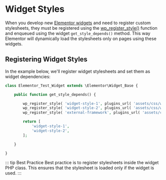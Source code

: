 # Widget Styles

<Badge type="tip" vertical="top" text="Elementor Core" /> <Badge type="warning" vertical="top" text="Intermediate" />

When you develop new [Elementor widgets](./../widgets/) and need to register custom stylesheets, they must be registered using the [wp_register_style()](https://developer.wordpress.org/reference/functions/wp_register_style/) function and enqueued using the widget `get_style_depends()` method. This way Elementor will dynamically load the stylesheets only on pages using these widgets.

## Registering Widget Styles

In the example below, we'll register widget stylesheets and set them as widget dependencies:

```php
class Elementor_Test_Widget extends \Elementor\Widget_Base {

	public function get_style_depends() {

		wp_register_style( 'widget-style-1', plugins_url( 'assets/css/widget-style-1.css', __FILE__ ) );
		wp_register_style( 'widget-style-2', plugins_url( 'assets/css/widget-style-2.css', __FILE__ ), [ 'external-framework' ] );
		wp_register_style( 'external-framework', plugins_url( 'assets/css/libs/external-framework.css', __FILE__ ) );

		return [
			'widget-style-1',
			'widget-style-2',
		];

	}

}
```

::: tip Best Practice
Best practice is to register stylesheets inside the widget PHP class. This ensures that the stylesheet is loaded only if the widget is used.
:::
